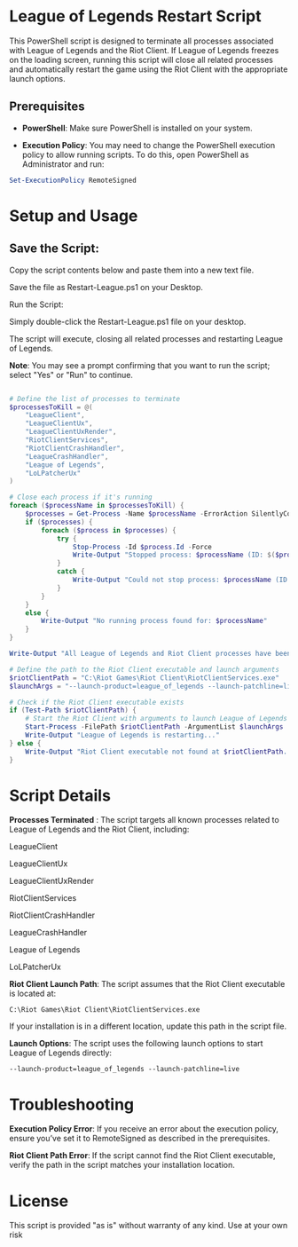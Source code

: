 
# League of Legends Restart Script

  

This PowerShell script is designed to terminate all processes associated with League of Legends and the Riot Client. If League of Legends freezes on the loading screen, running this script will close all related processes and automatically restart the game using the Riot Client with the appropriate launch options.

  

## Prerequisites

  

-  **PowerShell**: Make sure PowerShell is installed on your system.

-  **Execution Policy**: You may need to change the PowerShell execution policy to allow running scripts. To do this, open PowerShell as Administrator and run:

```powershell
Set-ExecutionPolicy RemoteSigned
```
  

# Setup and Usage

  

## Save the Script:

Copy the script contents below and paste them into a new text file.

Save the file as Restart-League.ps1 on your Desktop.

  

Run the Script:

  

Simply double-click the Restart-League.ps1 file on your desktop.

  

The script will execute, closing all related processes and restarting League of Legends.

**Note**: You may see a prompt confirming that you want to run the script; select "Yes" or "Run" to continue.


```powershell

# Define the list of processes to terminate
$processesToKill = @(
    "LeagueClient",
    "LeagueClientUx",
    "LeagueClientUxRender",
    "RiotClientServices",
    "RiotClientCrashHandler",
    "LeagueCrashHandler",
    "League of Legends",
    "LoLPatcherUx"
)

# Close each process if it's running
foreach ($processName in $processesToKill) {
    $processes = Get-Process -Name $processName -ErrorAction SilentlyContinue
    if ($processes) {
        foreach ($process in $processes) {
            try {
                Stop-Process -Id $process.Id -Force
                Write-Output "Stopped process: $processName (ID: $($process.Id))"
            }
            catch {
                Write-Output "Could not stop process: $processName (ID: $($process.Id))"
            }
        }
    }
    else {
        Write-Output "No running process found for: $processName"
    }
}

Write-Output "All League of Legends and Riot Client processes have been terminated."

# Define the path to the Riot Client executable and launch arguments
$riotClientPath = "C:\Riot Games\Riot Client\RiotClientServices.exe"
$launchArgs = "--launch-product=league_of_legends --launch-patchline=live"

# Check if the Riot Client executable exists
if (Test-Path $riotClientPath) {
    # Start the Riot Client with arguments to launch League of Legends
    Start-Process -FilePath $riotClientPath -ArgumentList $launchArgs
    Write-Output "League of Legends is restarting..."
} else {
    Write-Output "Riot Client executable not found at $riotClientPath. Please check the installation path."
}

  ```

# Script Details

**Processes Terminated** : The script targets all known processes related to League of Legends and the Riot Client, including:

LeagueClient

LeagueClientUx

LeagueClientUxRender

RiotClientServices

RiotClientCrashHandler

LeagueCrashHandler

League of Legends

LoLPatcherUx


**Riot Client Launch Path**: The script assumes that the Riot Client executable is located at:
```
C:\Riot Games\Riot Client\RiotClientServices.exe
```

If your installation is in a different location, update this path in the script file.

  

**Launch Options**: The script uses the following launch options to start League of Legends directly:
```
--launch-product=league_of_legends --launch-patchline=live
```
# Troubleshooting

**Execution Policy Error**: If you receive an error about the execution policy, ensure you’ve set it to RemoteSigned as described in the prerequisites.

  

**Riot Client Path Error**: If the script cannot find the Riot Client executable, verify the path in the script matches your installation location.

  

# License

This script is provided "as is" without warranty of any kind. Use at your own risk